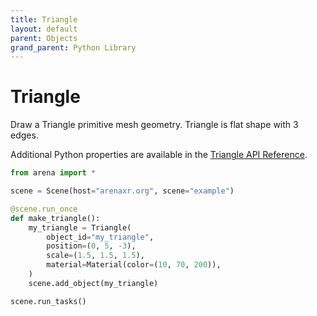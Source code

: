 ```yaml
---
title: Triangle
layout: default
parent: Objects
grand_parent: Python Library
---
```


# Triangle

Draw a Triangle primitive mesh geometry. Triangle is flat shape with 3 edges.

Additional Python properties are available in the [Triangle API Reference](/content/python-api/objects/triangle).

```python
from arena import *

scene = Scene(host="arenaxr.org", scene="example")

@scene.run_once
def make_triangle():
    my_triangle = Triangle(
        object_id="my_triangle",
        position=(0, 5, -3),
        scale=(1.5, 1.5, 1.5),
        material=Material(color=(10, 70, 200)),
    )
    scene.add_object(my_triangle)

scene.run_tasks()
```
